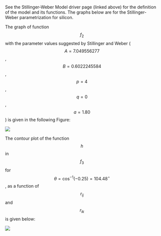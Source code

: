 See the Stillinger-Weber Model driver page (linked above) for the definition of the model and its functions. The graphs below are for the Stillinger-Weber parametrization for silicon.

The graph of function $$f_2$$ with the parameter values suggested by Stillinger and Weber ($$A=7.049556277$$, $$B=0.6022245584$$, $$p=4$$, $$q=0$$, $$a=1.80$$) is given in the following Figure:

![](/wimage/MO_405512056662_003/taru4uce/Figure1)

The contour plot of the function $$h$$ in $$f_3$$ for $$\theta=\cos^{-1}(-0.25)=104.48^\circ $$, as a function of $$r_{ij}$$ and $$r_{ik}$$ is given below:

![](/wimage/MO_405512056662_003/taru4uce/Figure2)

